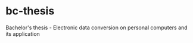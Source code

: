 # bc-thesis
Bachelor's thesis - Electronic data conversion on personal computers and its application

